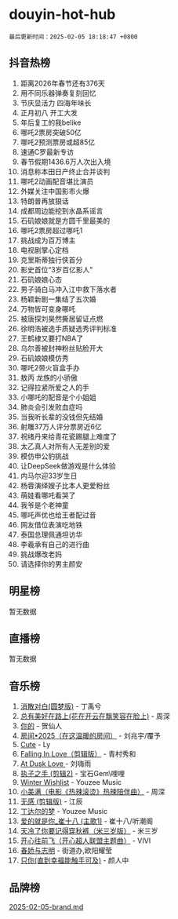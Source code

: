# douyin-hot-hub

`最后更新时间：2025-02-05 18:18:47 +0800`

## 抖音热榜

1. 距离2026年春节还有376天
1. 用不同乐器弹奏复刻回忆
1. 节庆显活力 四海年味长
1. 正月初八 开工大发
1. 年后复工的我belike
1. 哪吒2票房突破50亿
1. 哪吒2预测票房或超85亿
1. 速通C罗最新专访
1. 春节假期1436.6万人次出入境
1. 消息称本田日产终止合并谈判
1. 哪吒2动画配音堪比演员
1. 外媒关注中国影市火爆
1. 特朗普再放狠话
1. 成都周边能挖到水晶系谣言
1. 石矶娘娘就是方圆千里最美的
1. 哪吒2票房超过哪吒1
1. 挑战成为百万博主
1. 电视剧掌心定档
1. 克里斯蒂独行侠首分
1. 影史首位“3岁百亿影人”
1. 石矶娘娘心态
1. 男子骑白马冲入江中救下落水者
1. 杨颖新剧一集结了五次婚
1. 万物皆可变身哪吒
1. 被唐探刘昊然撕居留证点燃
1. 徐明浩被选手质疑选秀评判标准
1. 王鹤棣又要打NBA了
1. 乌尔善被封神粉丝贴脸开大
1. 石矶娘娘模仿秀
1. 哪吒2带火盲盒手办
1. 敖丙 龙族的小骄傲
1. 记得拉紧所爱之人的手
1. 小哪吒的配音是个小姐姐
1. 肺炎会引发败血症吗
1. 当我听长辈的没钱但先结婚
1. 射雕37万人评分票房近6亿
1. 祝绪丹来给青花瓷踢腿上难度了
1. 太乙真人对所有人无差别的爱
1. 模仿申公豹挑战
1. 让DeepSeek做游戏是什么体验
1. 内马尔迎33岁生日
1. 杨蓉演绎嫂子比本人更爱粉丝
1. 萌娃看哪吒看哭了
1. 我爷是个老神童
1. 哪吒声优也给王者配过音
1. 网友借位表演吃地铁
1. 泰国总理佩通坦访华
1. 李羲承有自己的进行曲
1. 挑战爆改老妈
1. 请选择你的男主颜安

## 明星榜

暂无数据

## 直播榜

暂无数据

## 音乐榜

1. [消散对白(圆梦版)](https://sf5-hl-cdn-tos.douyinstatic.com/obj/tos-cn-ve-2774/og4jB5I5IizzoZVAAAzWgBMAsMDWoArfwBOiFs) - 丁禹兮
1. [总有美好在路上(花在开云在飘笑容在脸上)](https://sf5-hl-cdn-tos.douyinstatic.com/obj/tos-cn-ve-2774/oU5u7NwtfBIvaNhoQBszOvAlRiAoiWAVVyBMq4) - 周深
1. [你的](https://sf3-cdn-tos.douyinstatic.com/obj/tos-cn-ve-2774/oYuIeKf42jB7sEV6B2upMdpYAgfrQWj0FeRegh) - 贺仙人
1. [房间•2025（在这温暖的房间）](https://sf5-hl-cdn-tos.douyinstatic.com/obj/tos-cn-ve-2774/oMzJcnT8BgIetASeBfwfEeBQVNfACiCifhfZP7g) - 刘兆宇/覆予
1. [Cute](https://sf5-hl-cdn-tos.douyinstatic.com/obj/tos-cn-ve-2774/o4IbIzHWKAAB4wsS5qMBRiiAlEBGTpQRNfFvuo) - Ly
1. [Falling In Love（剪辑版）](https://sf5-hl-cdn-tos.douyinstatic.com/obj/tos-cn-ve-2774/o8ajpA8zzgBPahbBIO8AcKGBLJezFCRd1wfP9f) - 青村秀和
1. [ At Dusk  Love ](https://sf5-hl-cdn-tos.douyinstatic.com/obj/tos-cn-ve-2774/o8CrpCf5CaYgI4ZrtQgMQAFEfuGqNnRSDQAPBc) - 刘嗨雨
1. [执子之手 (剪辑2)](https://sf5-hl-cdn-tos.douyinstatic.com/obj/tos-cn-ve-2774/oUoZLQjCc31XzqsBnBQUNgeKtYPBcgbFDwtfcu) - 宝石Gem\哩哩
1. [Winter Wishlist](https://sf5-hl-cdn-tos.douyinstatic.com/obj/tos-cn-ve-2774/oIIgUOeamCFCVAzxN6MFRLIBlLGpUqQxeeHrLE) - Youzee Music
1. [小美满（电影《热辣滚烫》热辣陪伴曲）](https://sf5-hl-cdn-tos.douyinstatic.com/obj/tos-cn-ve-2774/o0GAn2lSgfZIDUgtevCGDQYnFg4CwnrBaxbTZL) - 周深
1. [无感 (剪辑版)](https://sf5-hl-cdn-tos.douyinstatic.com/obj/tos-cn-ve-2774/o0eIsUzJBDlQaQFC5OFlgbMEZC1TFYBftOBn6p) - 江辰
1. [丁达尔的梦](https://sf5-hl-cdn-tos.douyinstatic.com/obj/tos-cn-ve-2774/oMU3WirUZBVQkAC9ccG5P2IQirziZM2RTInUY) - Youzee Music
1. [爱的就是你_崔十八 (主歌1)](https://sf5-hl-cdn-tos.douyinstatic.com/obj/tos-cn-ve-2774/oI5BO5DhFZ6UTcNCnZaOCBLtZ7WIMQGfgnXf5E) - 崔十八/听潮阁
1. [天冷了你要记得穿秋裤（米三岁版）](https://sf5-hl-cdn-tos.douyinstatic.com/obj/tos-cn-ve-2774/oQlIwVIDWiZ6BQilAorS7MA0AgCkQDvcZAdm1) - 米三岁
1. [开心往前飞（开心超人联盟主题曲）](https://sf5-hl-cdn-tos.douyinstatic.com/obj/tos-cn-ve-2774/9d8fb7c82cf1421fb93a9fe925275e0a) - VIVI
1. [春娇与志明](https://sf5-hl-cdn-tos.douyinstatic.com/obj/tos-cn-ve-2774/e530d8fceb7044b39707d7f9ff54add1) - 街道办,欧阳耀莹
1. [只你(直到幸福能触手可及)](https://sf5-hl-cdn-tos.douyinstatic.com/obj/tos-cn-ve-2774/o0lBkRDzFTeaVSUz3ZZSCBVtZ5DIMQGfgmEAuE) - 颜人中

## 品牌榜

[2025-02-05-brand.md](2025-02-05-brand.md)
